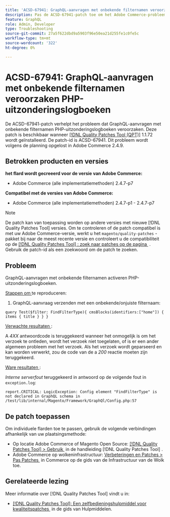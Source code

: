 ```yaml
---
title: 'ACSD-67941: GraphQL-aanvragen met onbekende filternamen veroorzaken PHP-uitzonderingslogboeken'
description: Pas de ACSD-67941-patch toe om het Adobe Commerce-probleem op te lossen waarbij GraphQL-aanvragen met onbekende filternamen PHP-uitzonderingslogboeken veroorzaken.
feature: GraphQL
role: Admin, Developer
type: Troubleshooting
source-git-commit: 27a5f622dbd9a5903f96e50ea21d255fe1c0fe5c
workflow-type: tm+mt
source-wordcount: '322'
ht-degree: 0%

---
```



# ACSD-67941: GraphQL-aanvragen met onbekende filternamen veroorzaken PHP-uitzonderingslogboeken

De ACSD-67941-patch verhelpt het probleem dat GraphQL-aanvragen met onbekende filternamen PHP-uitzonderingslogboeken veroorzaken. Deze patch is beschikbaar wanneer [[!DNL Quality Patches Tool (QPT)]](/help/tools/quality-patches-tool/quality-patches-tool-to-self-serve-quality-patches.md) 1.1.72 wordt geïnstalleerd. De patch-id is ACSD-67941. Dit probleem wordt volgens de planning opgelost in Adobe Commerce 2.4.9.

## Betrokken producten en versies

**het flard wordt gecreeerd voor de versie van Adobe Commerce:**

* Adobe Commerce (alle implementatiemethoden) 2.4.7-p7

**Compatibel met de versies van Adobe Commerce:**

* Adobe Commerce (alle implementatiemethoden) 2.4.7-p1 - 2.4.7-p7

>[!NOTE]
>
>De patch kan van toepassing worden op andere versies met nieuwe [!DNL Quality Patches Tool] versies. Om te controleren of de patch compatibel is met uw Adobe Commerce-versie, werkt u het `magento/quality-patches` -pakket bij naar de meest recente versie en controleert u de compatibiliteit op de [[!DNL Quality Patches Tool] : zoek naar patches op de pagina &#x200B;](https://experienceleague.adobe.com/tools/commerce-quality-patches/index.html) . Gebruik de patch-id als een zoekwoord om de patch te zoeken.

## Probleem

GraphQL-aanvragen met onbekende filternamen activeren PHP-uitzonderingslogboeken.

<u> Stappen om </u> te reproduceren:

1. GraphQL-aanvraag verzenden met een onbekende/onjuiste filternaam:

```
query Test($filter: FindFilterType){ cmsBlocks(identifiers:["home"]) { items { title } } }
```

<u> Verwachte resultaten </u>:

A *4XX* antwoordcode is teruggekeerd wanneer het onmogelijk is om het verzoek te ontleden, wordt het verzoek niet toegelaten, of is er een ander algemeen probleem met het verzoek. Als het verzoek wordt geparseerd en kan worden verwerkt, zou de code van de a *200* reactie moeten zijn teruggekeerd.

<u> Ware resultaten </u>:

*Interne serverfout* teruggekeerd in antwoord op de volgende fout in `exception.log`:

```
report.CRITICAL: LogicException: Config element "FindFilterType" is not declared in GraphQL schema in /test/lib/internal/Magento/Framework/GraphQl/Config.php:57
```

## De patch toepassen

Om individuele flarden toe te passen, gebruik de volgende verbindingen afhankelijk van uw plaatsingsmethode:

* Op locatie Adobe Commerce of Magento Open Source: [[!DNL Quality Patches Tool] > Gebruik &#x200B;](/help/tools/quality-patches-tool/usage.md) in de handleiding [!DNL Quality Patches Tool] .
* Adobe Commerce op wolkeninfrastructuur: [&#x200B; Verbeteringen en Patches > Pas Patches &#x200B;](https://experienceleague.adobe.com/docs/commerce-cloud-service/user-guide/develop/upgrade/apply-patches.html) in Commerce op de gids van de Infrastructuur van de Wolk toe.

## Gerelateerde lezing

Meer informatie over [!DNL Quality Patches Tool] vindt u in:

* [[!DNL Quality Patches Tool]: Een zelfbedieningshulpmiddel voor kwaliteitspatches &#x200B;](/help/tools/quality-patches-tool/quality-patches-tool-to-self-serve-quality-patches.md) in de gids van Hulpmiddelen.
